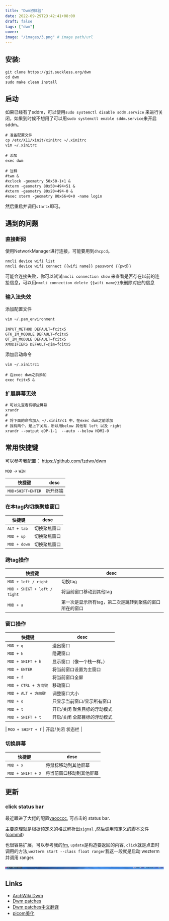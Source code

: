 ```yaml
---
title: "Dwm初体验"
date: 2022-09-29T23:42:41+08:00
draft: false
tags: ["dwm"]
cover:
image: "/images/3.png" # image path/url
---
```


## 安装:

```shell
git clone https://git.suckless.org/dwm
cd dwm
sudo make clean install
```

## 启动

如果已经有了sddm，可以使用`sudo systemctl disable sddm.service`
来进行关闭，如果到时候不想用了可以用`sudo systemctl enable sddm.service`来开启sddm。

```shell
# 准备配置文件
cp /etc/X11/xinit/xinitrc ~/.xinitrc
vim ~/.xinitrc

# 添加
exec dwm

# 注释
#twm &
#xclock -geometry 50x50-1+1 &
#xterm -geometry 80x50+494+51 &
#xterm -geometry 80x20+494-0 &
#exec xterm -geometry 80x66+0+0 -name login
```

然后重启并调用`startx`即可。

## 遇到的问题

### 直接断网

使用NetworkManager进行连接，可能要用到`dhcpcd`。

```shell
nmcli device wifi list
nmcli device wifi connect {{wifi name}} password {{pwd}}
```

可能会连接失败，你可以试试`nmcli connection show`
来查看是否存在以前的连接信息，可以用`nmcli connection delete {{wifi name}}`来删除对应的信息

### 输入法失效

添加配置文件

```shell
vim ~/.pam_environment

INPUT_METHOD DEFAULT=fcitx5
GTK_IM_MODULE DEFAULT=fcitx5
QT_IM_MODULE DEFAULT=fcitx5
XMODIFIERS DEFAULT=@im=fcitx5
```

添加启动命令

```shell
vim ~/.xinitrc1

# 在exec dwm之前添加
exec fcitx5 &
```

### 扩展屏幕无效

```shell
# 可以先查看有哪些屏幕
xrandr 
#
# 将下面的命令加入 ~/.xinitrc1 中，在exec dwm之前添加
# 我有两个，是上下关系，所以用below 其他有 left 以及 right
xrandr --output eDP-1-1  --auto --below HDMI-0
```

## 常用快捷键

可以参考我配置： https://github.com/fzdwx/dwm

`MOD` -> `WIN`

| 快捷键               | desc |
|-------------------|------|
| `MOD+SHIFT+ENTER` | 新开终端 |

### 在本tag内切换聚焦窗口

| 快捷键          | desc                          |
|--------------|-------------------------------|
| `ALT + tab`  | 切换聚焦窗口                        |
| `MOD + up`   | 切换聚焦窗口                        |
| `MOD + down` | 切换聚焦窗口                        |

### 跨tag操作

| 快捷键                          | desc                          |
|------------------------------|-------------------------------|
| `MOD + left / right`         | 切换tag                         |
| `MOD + SHIGT + left / tight` | 将当前窗口移动到其他tag                 |
| `MOD + a`                    | 第一次是显示所有tag，第二次是跳转到聚焦的窗口所在的窗口 |

### 窗口操作

| 快捷键                | desc            |
|--------------------|-----------------|
| `MOD + q`          | 退出窗口            |
| `MOD + h`          | 隐藏窗口            |
| `MOD + SHIFT + h`  | 显示窗口（像一个栈一样。）   |
| `MOD + ENTER`      | 将当前窗口设置为主窗口     |
| `MOD + f`          | 将当前窗口全屏         |
| `MOD + CTRL + 方向键` | 移动窗口            |
| `MOD + ALT + 方向键`  | 调整窗口大小          |
| `MOD + o`          | 只显示当前窗口/显示所有窗口  |
| `MOD + t`          | 开启/关闭 聚焦目标的浮动模式 |
| `MOD + SHIFT + t`  | 开启/关闭 全部目标的浮动模式 |

| `MOD + SHIFT + f`  | 开启/关闭 状态栏 |

### 切换屏幕

| 快捷键               | desc         |
|-------------------|--------------|
| `MOD + x`         | 将鼠标移动到其他屏幕   |
| `MOD + SHIFT + X` | 将当前窗口移动到其他屏幕 |

## 更新

### click status bar

最近跟进了大佬的配置[yaocccc](https://github.com/yaocccc/dwm), 可点击的 status bar.

主要原理就是根据预定义的格式解析出`signal`
,然后调用预定义的脚本文件([commit](https://github.com/fzdwx/dwm/commit/b30b5bedb1661e70acf6830f924857650831b441#diff-62eebf5eaf0e6a76a21dfed9da6556ee5413ddb49f06013bd83403cc1a485d98))

也很容易扩展，可以参考我的[fm](https://github.com/fzdwx/dwm/blob/main/statusbar/packages/fm.sh), `update`是构造要返回的内容,
`click`就是点击时调用的方法,`wezterm start --class float ranger`我这一段就是启动 wezterm 并调用 ranger.

![img.png](/images/11.png)
## Links

- [ArchWiki Dwm](https://wiki.archlinux.org/title/Dwm_(%E7%AE%80%E4%BD%93%E4%B8%AD%E6%96%87))
- [Dwm patches](https://dwm.suckless.org/patches/)
- [Dwm patches中文翻译](https://github.com/Katzeee/dwm-patches-chinese/blob/master/dwm-patches-chinese.md)
- [picom美化](https://yaocc.cc/2022/06/19/linux%E4%B8%9D%E6%BB%91%E7%9A%84%E5%8A%A8%E7%94%BB%E4%BD%93%E9%AA%8C%E2%80%94%E2%80%94picom/)